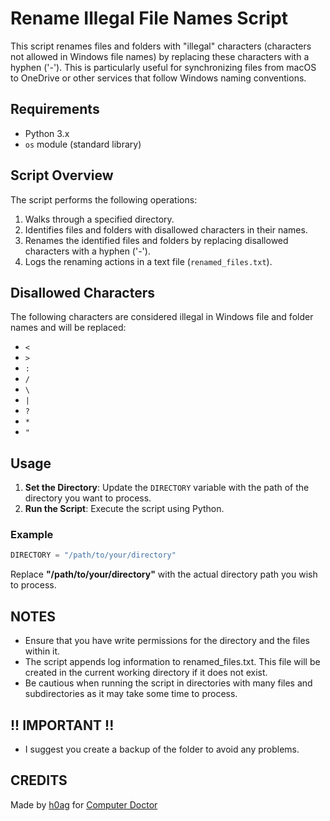# Rename Illegal File Names Script

This script renames files and folders with "illegal" characters (characters not allowed in Windows file names) by replacing these characters with a hyphen ('-'). This is particularly useful for synchronizing files from macOS to OneDrive or other services that follow Windows naming conventions.

## Requirements

- Python 3.x
- `os` module (standard library)

## Script Overview

The script performs the following operations:

1. Walks through a specified directory.
2. Identifies files and folders with disallowed characters in their names.
3. Renames the identified files and folders by replacing disallowed characters with a hyphen ('-').
4. Logs the renaming actions in a text file (`renamed_files.txt`).

## Disallowed Characters

The following characters are considered illegal in Windows file and folder names and will be replaced:
- `<`
- `>`
- `:`
- `/`
- `\`
- `|`
- `?`
- `*`
- `"`

## Usage

1. **Set the Directory**: Update the `DIRECTORY` variable with the path of the directory you want to process.
2. **Run the Script**: Execute the script using Python.

### Example

```python
DIRECTORY = "/path/to/your/directory"
```
Replace **"/path/to/your/directory"** with the actual directory path you wish to process.

## NOTES
- Ensure that you have write permissions for the directory and the files within it.
- The script appends log information to renamed_files.txt. This file will be created in the current working directory if it does not exist.
- Be cautious when running the script in directories with many files and subdirectories as it may take some time to process.

## !! IMPORTANT !!
- I suggest you create a backup of the folder to avoid any problems.

## CREDITS
Made by [h0ag](https://github.com/h0ag/) for [Computer Doctor](https://maps.app.goo.gl/t44tc7LGPzBF97ndA)